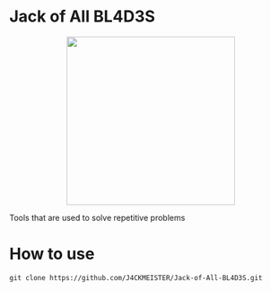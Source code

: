 # Jack of All BL4D3S
<p align="center">
 <img src="https://user-images.githubusercontent.com/78603128/227732548-081136c8-e227-4146-8f78-92e784313e0c.gif"  width="300" height="300">
 <p>Tools that are used to solve repetitive problems</p>
</p>

# How to use

```
git clone https://github.com/J4CKMEISTER/Jack-of-All-BL4D3S.git
```
